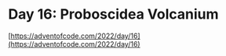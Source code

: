 # Day 16: Proboscidea Volcanium

[https://adventofcode.com/2022/day/16](https://adventofcode.com/2022/day/16)
